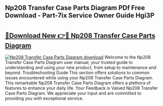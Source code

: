 ## Np208 Transfer Case Parts Diagram PDf Free Download - Part-7ix Service Owner Guide Hgi3P

# <h2><a href="http://dfro51m.blite.top/?on=Np208+Transfer+Case+Parts+Diagram">🔗Download New 👉🔴 Np208 Transfer Case Parts Diagram</a></h2>

[![Np208 Transfer Case Parts Diagram download](https://i.imgur.com/lujVjoI.png)](http://dfro51m.blite.top/?on=Np208+Transfer+Case+Parts+Diagram)
Welcome to the Np208 Transfer Case Parts Diagram user manual, your trusted guide to understanding and using your new product, from setup to maintenance and beyond. Troubleshooting Guide This section offers solutions to common issues encountered while using your Np208 Transfer Case Parts Diagram. This remarkable Np208 Transfer Case Parts Diagram offers a plethora of features to enhance your daily life. Your Feedback is Valued Np208 Transfer Case Parts Diagram. We appreciate your input and are committed to providing you with exceptional service.

